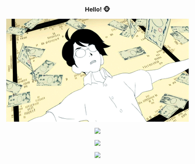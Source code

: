 
<h3 align="center">Hello! 🐵</h3>
<p align="center">
<img src="./herecomesthemoney.gif" />
</p>

<p align="center"> 
<img  src="https://github-readme-stats.vercel.app/api?username=notshanxx&theme=tokyonight&show_icons=true&custom_title=My%20Github%20Stat"/>
</p>

<p align="center">
<img src="https://github-readme-streak-stats.herokuapp.com/?user=notshanxx&theme=tokyonight&layout=compact" />
</p>
<p align="center">
<img src="https://github-readme-stats.vercel.app/api/top-langs/?username=notshanxx&theme=tokyonight&layout=compact" />
</p>




